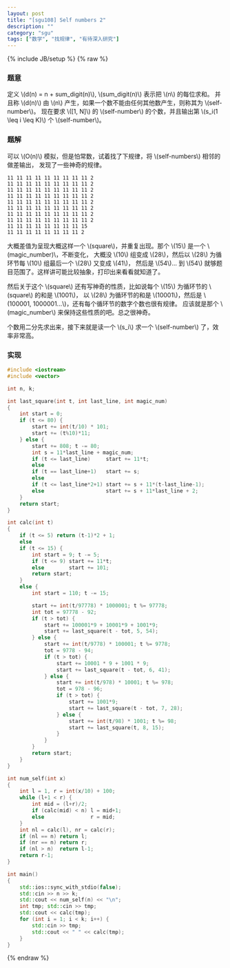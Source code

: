 ```yaml
---
layout: post
title: "[sgu108] Self numbers 2"
description: ""
category: "sgu"
tags: ["数学", "找规律", "有待深入研究"]
---
```

{% include JB/setup %}
{% raw %}

### 题意
定义 \\(d(n) = n + sum\_digit(n)\\), \\(sum\_digit(n)\\) 表示把 \\(n\\) 的每位求和。
并且称 \\(d(n)\\) 由 \\(n\\) 产生，如果一个数不能由任何其他数产生，则称其为 \\(self-number\\)。
现在要求 \\([1, N]\\) 的 \\(self-number\\) 的个数，并且输出第 \\(s\_i(1 \\leq i \\leq K)\\) 个 \\(self-number\\)。

### 题解
可以 \\(O(n)\\) 模拟，但是怕常数，试着找了下规律，将 \\(self-numbers\\) 相邻的做差输出，
发现了一些神奇的规律。

```
11 11 11 11 11 11 11 11 11 2
11 11 11 11 11 11 11 11 11 2
11 11 11 11 11 11 11 11 11 2
11 11 11 11 11 11 11 11 11 2
11 11 11 11 11 11 11 11 11 2
11 11 11 11 11 11 11 11 11 2
11 11 11 11 11 11 11 11 11 2
11 11 11 11 11 11 11 11 11 2
11 11 11 11 11 11 11 11 15
11 11 11 11 11 11 11 11 2
```

大概差值为呈现大概这样一个 \\(square\\)，并重复出现。那个 \\(15\\) 是一个 \\(magic\_number)\\，不断变化，
大概没 \\(10\\) 组变成 \\(28\\)，然后以 \\(28\\) 为循环节每 \\(10\\) 组最后一个 \\(28\\) 又变成 \\(41\\)，
然后是 \\(54\\)... 到 \\(54\\) 就够题目范围了。这样讲可能比较抽象，打印出来看看就知道了。

然后关于这个 \\(square\\) 还有写神奇的性质，比如说每个 \\(15\\) 为循环节的 \\(square\\) 的和是 \\(1001\\)，
以 \\(28\\) 为循环节的和是 \\(10001\\)，然后是 \\(100001, 1000001...\\)，还有每个循环节的数字个数也很有规律。
应该就是那个 \\(magic\_number\\) 来保持这些性质的吧。总之很神奇。

个数用二分先求出来，接下来就是读一个 \\(s\_i\\) 求一个 \\(self-number\\) 了，效率非常高。

### 实现
```cpp
#include <iostream>
#include <vector>

int n, k;

int last_square(int t, int last_line, int magic_num)
{
	int start = 0;
	if (t <= 80) {
		start += int(t/10) * 101;
		start += (t%10)*11;
	} else {
		start += 808; t -= 80;
		int s = 11*last_line + magic_num;
		if (t <= last_line)     start += 11*t;
		else
		if (t == last_line+1)   start += s;
		else
		if (t <= last_line*2+1) start += s + 11*(t-last_line-1);
		else                    start += s + 11*last_line + 2;
	}
	return start;
}

int calc(int t)
{
	if (t <= 5) return (t-1)*2 + 1;
	else
	if (t <= 15) {
		int start = 9; t -= 5;
		if (t <= 9) start += 11*t;
		else        start += 101;
		return start;
	}
	else {
		int start = 110; t -= 15;

		start += int(t/97778) * 1000001; t %= 97778;
		int tot = 97778 - 92;
		if (t > tot) {
			start += 100001*9 + 10001*9 + 1001*9;
			start += last_square(t - tot, 5, 54);
		} else {
			start += int(t/9778) * 100001; t %= 9778;
			tot = 9778 - 94;
			if (t > tot) {
				start += 10001 * 9 + 1001 * 9;
				start += last_square(t - tot, 6, 41);
			} else {
				start += int(t/978) * 10001; t %= 978;
				tot = 978 - 96;
				if (t > tot) {
					start += 1001*9;
					start += last_square(t - tot, 7, 28);
				} else {
					start += int(t/98) * 1001; t %= 98;
					start += last_square(t, 8, 15);
				}
			}
		}
		return start;
	}
}

int num_self(int x)
{
	int l = 1, r = int(x/10) + 100;
	while (l+1 < r) {
		int mid = (l+r)/2;
		if (calc(mid) < n) l = mid+1;
		else               r = mid;
	}
	int nl = calc(l), nr = calc(r);
	if (nl == n) return l;
	if (nr == n) return r;
	if (nl > n)  return l-1;
	return r-1;
}

int main()
{
	std::ios::sync_with_stdio(false);
	std::cin >> n >> k;
	std::cout << num_self(n) << "\n";
	int tmp; std::cin >> tmp;
	std::cout << calc(tmp);
	for (int i = 1; i < k; i++) {
		std::cin >> tmp;
		std::cout << " " << calc(tmp);
	}
}

```

{% endraw %}

